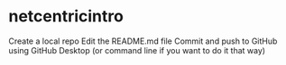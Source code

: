 # netcentricintro
Create a local repo Edit the README.md file Commit and push to GitHub using GitHub Desktop (or command line if you want to do it that way)
